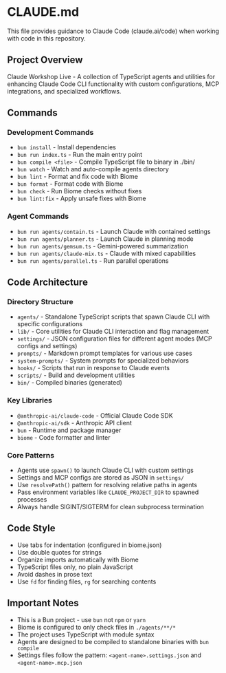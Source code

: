 # CLAUDE.md

This file provides guidance to Claude Code (claude.ai/code) when working with code in this repository.

## Project Overview

Claude Workshop Live - A collection of TypeScript agents and utilities for enhancing Claude Code CLI functionality with custom configurations, MCP integrations, and specialized workflows.

## Commands

### Development Commands
- `bun install` - Install dependencies
- `bun run index.ts` - Run the main entry point
- `bun compile <file>` - Compile TypeScript file to binary in ./bin/
- `bun watch` - Watch and auto-compile agents directory
- `bun lint` - Format and fix code with Biome
- `bun format` - Format code with Biome
- `bun check` - Run Biome checks without fixes
- `bun lint:fix` - Apply unsafe fixes with Biome

### Agent Commands
- `bun run agents/contain.ts` - Launch Claude with contained settings
- `bun run agents/planner.ts` - Launch Claude in planning mode
- `bun run agents/gemsum.ts` - Gemini-powered summarization
- `bun run agents/claude-mix.ts` - Claude with mixed capabilities
- `bun run agents/parallel.ts` - Run parallel operations

## Code Architecture

### Directory Structure
- `agents/` - Standalone TypeScript scripts that spawn Claude CLI with specific configurations
- `lib/` - Core utilities for Claude CLI interaction and flag management
- `settings/` - JSON configuration files for different agent modes (MCP configs and settings)
- `prompts/` - Markdown prompt templates for various use cases
- `system-prompts/` - System prompts for specialized behaviors
- `hooks/` - Scripts that run in response to Claude events
- `scripts/` - Build and development utilities
- `bin/` - Compiled binaries (generated)

### Key Libraries
- `@anthropic-ai/claude-code` - Official Claude Code SDK
- `@anthropic-ai/sdk` - Anthropic API client
- `bun` - Runtime and package manager
- `biome` - Code formatter and linter

### Core Patterns
- Agents use `spawn()` to launch Claude CLI with custom settings
- Settings and MCP configs are stored as JSON in `settings/`
- Use `resolvePath()` pattern for resolving relative paths in agents
- Pass environment variables like `CLAUDE_PROJECT_DIR` to spawned processes
- Always handle SIGINT/SIGTERM for clean subprocess termination

## Code Style

- Use tabs for indentation (configured in biome.json)
- Use double quotes for strings
- Organize imports automatically with Biome
- TypeScript files only, no plain JavaScript
- Avoid dashes in prose text
- Use `fd` for finding files, `rg` for searching contents

## Important Notes

- This is a Bun project - use `bun` not `npm` or `yarn`
- Biome is configured to only check files in `./agents/**/*`
- The project uses TypeScript with module syntax
- Agents are designed to be compiled to standalone binaries with `bun compile`
- Settings files follow the pattern: `<agent-name>.settings.json` and `<agent-name>.mcp.json`